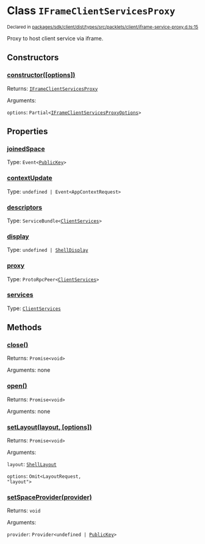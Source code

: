 # Class `IFrameClientServicesProxy`
<sub>Declared in [packages/sdk/client/dist/types/src/packlets/client/iframe-service-proxy.d.ts:15]()</sub>


Proxy to host client service via iframe.


## Constructors
### [constructor(\[options\])]()



Returns: <code>[IFrameClientServicesProxy](/api/@dxos/react-client/classes/IFrameClientServicesProxy)</code>

Arguments: 

`options`: <code>Partial&lt;[IFrameClientServicesProxyOptions](/api/@dxos/react-client/types/IFrameClientServicesProxyOptions)&gt;</code>


## Properties
### [joinedSpace]()
Type: <code>Event&lt;[PublicKey](/api/@dxos/react-client/classes/PublicKey)&gt;</code>

### [contextUpdate]()
Type: <code>undefined | Event&lt;AppContextRequest&gt;</code>

### [descriptors]()
Type: <code>ServiceBundle&lt;[ClientServices](/api/@dxos/react-client/types/ClientServices)&gt;</code>

### [display]()
Type: <code>undefined | [ShellDisplay](/api/@dxos/react-client/enums#ShellDisplay)</code>

### [proxy]()
Type: <code>ProtoRpcPeer&lt;[ClientServices](/api/@dxos/react-client/types/ClientServices)&gt;</code>

### [services]()
Type: <code>[ClientServices](/api/@dxos/react-client/types/ClientServices)</code>


## Methods
### [close()]()



Returns: <code>Promise&lt;void&gt;</code>

Arguments: none

### [open()]()



Returns: <code>Promise&lt;void&gt;</code>

Arguments: none

### [setLayout(layout, \[options\])]()



Returns: <code>Promise&lt;void&gt;</code>

Arguments: 

`layout`: <code>[ShellLayout](/api/@dxos/react-client/enums#ShellLayout)</code>

`options`: <code>Omit&lt;LayoutRequest, "layout"&gt;</code>

### [setSpaceProvider(provider)]()



Returns: <code>void</code>

Arguments: 

`provider`: <code>Provider&lt;undefined | [PublicKey](/api/@dxos/react-client/classes/PublicKey)&gt;</code>
